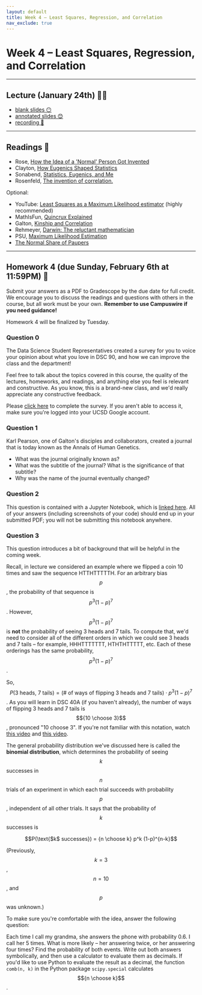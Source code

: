 ```yaml
---
layout: default
title: Week 4 – Least Squares, Regression, and Correlation
nav_exclude: true
---
```


<script src="https://cdn.mathjax.org/mathjax/latest/MathJax.js?config=TeX-AMS-MML_HTMLorMML" type="text/javascript"></script>

# Week 4 – Least Squares, Regression, and Correlation

---

## Lecture (January 24th) 👨‍🏫

- [blank slides 😶](../../slides/lec04.pdf)
- [annotated slides 😊](../../slides/lec04-annotated.pdf)
- [recording 🎥](https://youtu.be/uwXWAuwER3c)

---

## Readings 📖

- Rose, [How the Idea of a 'Normal' Person Got Invented](https://www.theatlantic.com/business/archive/2016/02/the-invention-of-the-normal-person/463365/)
- Clayton, [How Eugenics Shaped Statistics](https://nautil.us/how-eugenics-shaped-statistics-9365/)
- Sonabend, [Statistics, Eugenics, and Me](https://towardsdatascience.com/statistics-eugenics-and-me-29eaf43efac7)
- Rosenfeld, [The invention of correlation.](https://higherlogicdownload.s3.amazonaws.com/AMSTAT/1484431b-3202-461e-b7e6-ebce10ca8bcd/UploadedImages/Classroom_Activities/HS_6_Correlation_Francis_GALTON.pdf)

Optional:
- YouTube: [Least Squares as a Maximum Likelihood estimator](https://www.youtube.com/watch?v=_-Gnu498s3o) (highly recommended)
- MathIsFun, [Quincrux Explained](https://www.mathsisfun.com/data/quincunx-explained.html)
- Galton, [Kinship and Correlation](https://galton.org/essays/1890-1899/galton-1890-nareview-kinship-and-correlation.html)
- Rehmeyer, [Darwin: The reluctant mathematician](https://www.sciencenews.org/article/darwin-reluctant-mathematician)
- PSU, [Maximum Likelihood Estimation](https://online.stat.psu.edu/stat415/lesson/1/1.2)
- [The Normal Share of Paupers](https://www.statistics.com/the-normal-share-of-paupers/)

---

## Homework 4 (due Sunday, February 6th at 11:59PM) 📝

Submit your answers as a PDF to Gradescope by the due date for full credit. We encourage you to discuss the readings and questions with others in the course, but all work must be your own. **Remember to use Campuswire if you need guidance!**

Homework 4 will be finalized by Tuesday.

### Question 0

The Data Science Student Representatives created a survey for you to voice your opinion about what you love in DSC 90, and how we can improve the class and the department!

Feel free to talk about the topics covered in this course, the quality of the lectures, homeworks, and readings, and anything else you feel is relevant and constructive. As you know, this is a brand-new class, and we'd really appreciate any constructive feedback.

Please [click here](https://docs.google.com/forms/d/e/1FAIpQLSdUW_3PHsp_6XD0kKQMwU9Ck__aAgQDNGW8eBO1tDVce95ZCA/viewform) to complete the survey. If you aren't able to access it, make sure you're logged into your UCSD Google account.

### Question 1

Karl Pearson, one of Galton's disciples and collaborators, created a journal that is today known as the Annals of Human Genetics.
- What was the journal originally known as?
- What was the subtitle of the journal? What is the significance of that subtitle?
- Why was the name of the journal eventually changed?

### Question 2

This question is contained with a Jupyter Notebook, which is [linked here](http://datahub.ucsd.edu/user-redirect/git-sync?repo=https://github.com/dsc-courses/dsc90-2022-wi&subPath=homework/hw04/hw04-student.ipynb). All of your answers (including screenshots of your code) should end up in your submitted PDF; you will not be submitting this notebook anywhere.

### Question 3

This question introduces a bit of background that will be helpful in the coming week.

Recall, in lecture we considered an example where we flipped a coin 10 times and saw the sequence HTTHTTTTTH. For an arbitrary bias $$p$$, the probability of that sequence is $$p^3 (1-p)^7$$. However, $$p^3 (1-p)^7$$ is **not** the probability of seeing 3 heads and 7 tails. To compute that, we'd need to consider all of the different orders in which we could see 3 heads and 7 tails – for example, HHHTTTTTTT, HTHTHTTTTT, etc. Each of these orderings has the same probability, $$p^3 (1-p)^7$$.

So, $$P(\text{3 heads, 7 tails}) = (\text{# of ways of flipping 3 heads and 7 tails}) \cdot p^3 (1-p)^7$$. As you will learn in DSC 40A (if you haven't already), the number of ways of flipping 3 heads and 7 tails is $${10 \choose 3}$$, pronounced "10 choose 3". If you're not familiar with this notation, watch [this video](https://www.youtube.com/watch?v=4j2mFGkvwWE) and [this video](https://www.youtube.com/watch?v=lR6FeO5Pgss).

The general probability distribution we've discussed here is called the **binomial distribution**, which determines the probability of seeing $$k$$ successes in $$n$$ trials of an experiment in which each trial succeeds with probability $$p$$, independent of all other trials. It says that the probability of $$k$$ successes is

$$P(\text{$k$ successes}) = {n \choose k} p^k (1-p)^{n-k}$$

(Previously, $$k = 3$$, $$n = 10$$, and $$p$$ was unknown.)

To make sure you're comfortable with the idea, answer the following question:

Each time I call my grandma, she answers the phone with probability 0.6. I call her 5 times. What is more likely – her answering twice, or her answering four times? Find the probability of both events. Write out both answers symbolically, and then use a calculator to evaluate them as decimals. If you'd like to use Python to evaluate the result as a decimal, the function `comb(n, k)` in the Python package `scipy.special` calculates $${n \choose k}$$.